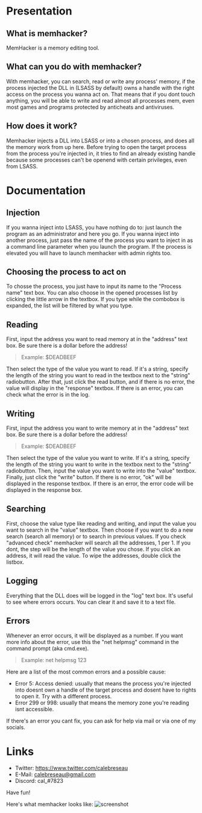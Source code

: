 # Presentation
## What is memhacker?

MemHacker is a memory editing tool.

## What can you do with memhacker?

With memhacker, you can search, read or write any process' memory, if the process injected the DLL in (LSASS by default) owns a handle with the right access on the process you wanna act on. That means that if you dont touch anything, you will be able to write and read almost all processes mem, even most games and programs protected by anticheats and antiviruses.

## How does it work?

Memhacker injects a DLL into LSASS or into a chosen process, and does all the memory work from up here.
Before trying to open the target process from the process you're injected in, it tries to find an already existing handle because some processes can't be openend with certain privileges, even from LSASS.

# Documentation

## Injection

If you wanna inject into LSASS, you have nothing do to: just launch the program as an administrator and here you go.
If you wanna inject into another process, just pass the name of the process you want to inject in as a command line parameter when you launch the program. If the process is elevated you will have to launch memhacker with admin rights too.

## Choosing the process to act on

To chosse the process, you just have to input its name to the "Process name" text box. You can also choose in the opened processes list by clicking the little arrow in the textbox. If you type while the combobox is expanded, the list will be filtered by what you type.

## Reading

First, input the address you want to read memory at in the "address" text box. Be sure there is a dollar before the address! 
  > Example: $DEADBEEF
  
Then select the type of the value you want to read. If it's a string, specify the length of the string you want to read in the textbox next to the "string" radiobutton.
After that, just click the read button, and if there is no error, the value will display in the "response" textbox.
If there is an error, you can check what the error is in the log.

## Writing

First, input the address you want to write memory at in the "address" text box. Be sure there is a dollar before the address! 
  > Example: $DEADBEEF
  
Then select the type of the value you want to write. If it's a string, specify the length of the string you want to write in the textbox next to the "string" radiobutton.
Then, input the value you want to write into the "value" textbox.
Finally, just click the "write" button. If there is no error, "ok" will be displayed in the response textbox. If there is an error, the error code will be displayed in the response box.

 ## Searching
 
 First, choose the value type like reading and writing, and input the value you want to search in the "value" textbox.
 Then choose if you want to do a new search (search all memory) or to search in previous values.
 If you check "advanced check" memhacker will search all the addresses, 1 per 1. If you dont, the step will be the length of the value you chose.
 If you click an address, it will read the value.
 To wipe the addresses, double click the listbox.
 
 ## Logging
 
 Everything that the DLL does will be logged in the "log" text box.
 It's useful to see where errors occurs.
 You can clear it and save it to a text file.
 
 ## Errors

 Whenever an error occurs, it will be displayed as a number.
 If you want more info about the error, use this the "net helpmsg" command in the command prompt (aka cmd.exe).
   > Example: net helpmsg 123
   
 Here are a list of the most common errors and a possible cause:
 * Error 5: Access denied: usually that means the process you're injected into doesnt own a handle of the target process and dosent have to rights to open it. Try with a different process.
 * Error 299 or 998: usually that means the memory zone you're reading isnt accessible.
 
 If there's an error you cant fix, you can ask for help via mail or via one of my socials.
 
 # Links
 
 * Twitter: https://www.twitter.com/calebreseau
 * E-Mail: calebreseau@gmail.com
 * Discord: cal_#7823
 
 
Have fun!

Here's what memhacker looks like:
![screenshot](https://caldevelopment.files.wordpress.com/2018/04/memhacker_0-5.png)
